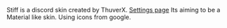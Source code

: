 Stiff is a discord skin created by ThuverX.
[Settings page](https://u.lewd.se/wOzb02_5hK0203.png)
Its aiming to be a Material like skin. Using icons from google.